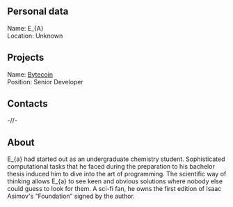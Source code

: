 ## Personal data
Name: E_{A}    
Location: Unknown  
## Projects 
Name: [Bytecoin](../projects/bytecoin.md)  
Position: Senior Developer  
## Contacts
-//-
## About
E_{a} had started out as an undergraduate chemistry student. Sophisticated computational tasks that he faced during the preparation to his bachelor thesis induced him to dive into the art of programming. The scientific way of thinking allows E_{a} to see keen and obvious solutions where nobody else could guess to look for them.
A sci-fi fan, he owns the first edition of Isaac Asimov's “Foundation” signed by the author.
